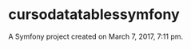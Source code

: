 cursodatatablessymfony
======================

A Symfony project created on March 7, 2017, 7:11 pm.
